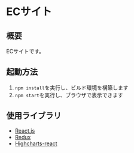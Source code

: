 # ECサイト

## 概要

ECサイトです。

## 起動方法

1.  `npm install`を実行し、ビルド環境を構築します
1.  `npm start`を実行し、ブラウザで表示できます

## 使用ライブラリ

-   [React.js](https://github.com/facebook/react)
-   [Redux](https://github.com/reduxjs/redux)
-   [Highcharts-react](https://github.com/highcharts/highcharts-react)
